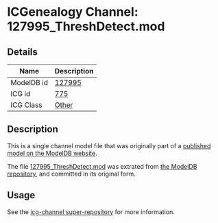 # ICGenealogy Channel: 127995\_ThreshDetect.mod

## Details

Name | Description
---- | -----------
ModelDB id | [127995](http://senselab.med.yale.edu/ModelDB/ShowModel.cshtml?model=127995)
ICG id | [775](http://icg.neurotheory.ox.ac.uk/channels/other/775)
ICG Class | [Other](http://icg.neurotheory.ox.ac.uk/channels/other)

## Description

This is a single channel model file that was originally part of a [published model on the ModelDB website](http://senselab.med.yale.edu/mModelDB/ShowModel.cshtml?model=127995).

The file [127995\_ThreshDetect.mod](127995_ThreshDetect.mod) was extrated from [the ModelDB repository](http://senselab.med.yale.edu/ModelDB/ShowModel.cshtml?model=127995), and committed in its original form.

## Usage

See the [icg-channel super-repository](https://github.com/icgenealogy/icg-channels) for more information.